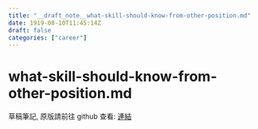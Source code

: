 ```yaml
---
title: "__draft_note__what-skill-should-know-from-other-position.md"
date: 1919-08-10T11:45:14Z
draft: false
categories: ["career"]
---
```


# what-skill-should-know-from-other-position.md

草稿筆記, 原版請前往 github 查看: [連結](https://github.com/tinghaolai/just-random-note/blob/master/career/what-skill-should-know-from-other-position.md)